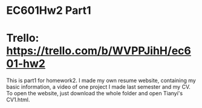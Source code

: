 # EC601Hw2 Part1
# Trello: https://trello.com/b/WVPPJihH/ec601-hw2
This is part1 for homework2.
I made my own resume website, containing my basic information, a video of one project I made last semester and my CV.
To open the website, just download the whole folder and open Tianyi's CV1.html.
